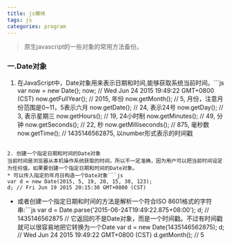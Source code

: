 ```yaml
---
title: js模块
tags: js
categories: program
---
```


> 原生javascript的一些对象的常用方法备份。
<!--more-->

### 一.Date对象
1. 在JavaScript中，Date对象用来表示日期和时间,能够获取系统当前时间。```js
var now = new Date();
now; // Wed Jun 24 2015 19:49:22 GMT+0800 (CST)
now.getFullYear(); // 2015, 年份
now.getMonth(); // 5, 月份，注意月份范围是0~11，5表示六月
now.getDate(); // 24, 表示24号
now.getDay(); // 3, 表示星期三
now.getHours(); // 19, 24小时制
now.getMinutes(); // 49, 分钟
now.getSeconds(); // 22, 秒
now.getMilliseconds(); // 875, 毫秒数
now.getTime(); // 1435146562875, 以number形式表示的时间戳
```

2. 创建一个指定日期和时间的Date对象
当前时间是浏览器从本机操作系统获取的时间，所以不一定准确，因为用户可以把当前时间设定为任何值，如果要创建一个指定日期和时间的Date对象。
* 可以传入指定的年月日构造一个Date对象```js
var d = new Date(2015, 5, 19, 20, 15, 30, 123);
d; // Fri Jun 19 2015 20:15:30 GMT+0800 (CST)
```
* 或者创建一个指定日期和时间的方法是解析一个符合ISO 8601格式的字符串:```js
var d = Date.parse('2015-06-24T19:49:22.875+08:00');
d; // 1435146562875
// 它返回的不是Date对象，而是一个时间戳。不过有时间戳就可以很容易地把它转换为一个Date
var d = new Date(1435146562875);
d; // Wed Jun 24 2015 19:49:22 GMT+0800 (CST)
d.getMonth(); // 5
```